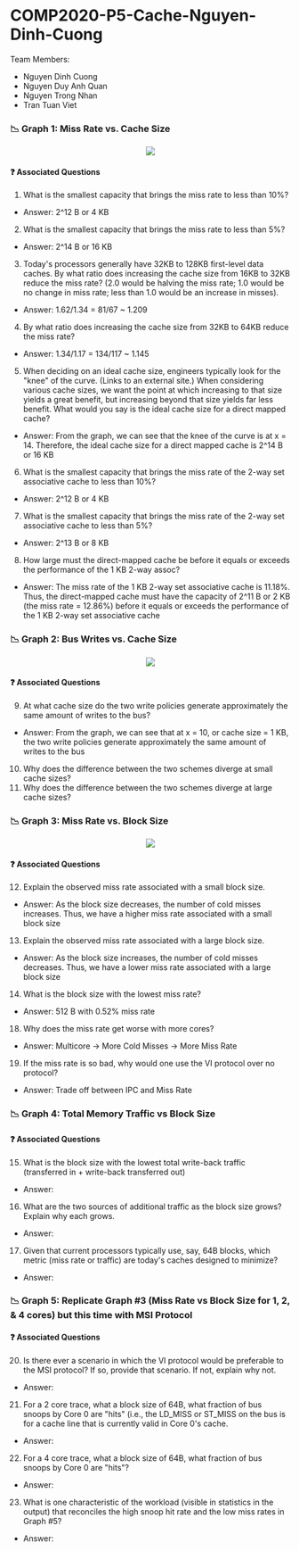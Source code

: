 # COMP2020-P5-Cache-Nguyen-Dinh-Cuong
Team Members:
- Nguyen Dinh Cuong
- Nguyen Duy Anh Quan
- Nguyen Trong Nhan
- Tran Tuan Viet
### :chart_with_downwards_trend: Graph 1: Miss Rate vs. Cache Size
<p align="center">
  <img src="https://user-images.githubusercontent.com/84661482/151161395-18ff7e0e-5a57-4583-b1db-99ab5e8b46b3.png">
</p>

#### :question: Associated Questions
1. What is the smallest capacity that brings the miss rate to less than 10%? 
- Answer: 2^12 B or 4 KB
2. What is the smallest capacity that brings the miss rate to less than 5%?
- Answer: 2^14 B or 16 KB
3. Today's processors generally have 32KB to 128KB first-level data caches. By what ratio does increasing the cache size from 16KB to 32KB reduce the miss rate? (2.0 would be halving the miss rate; 1.0 would be no change in miss rate; less than 1.0 would be an increase in misses).
- Answer: 1.62/1.34 = 81/67 ~ 1.209
4. By what ratio does increasing the cache size from 32KB to 64KB reduce the miss rate?
- Answer: 1.34/1.17 = 134/117 ~ 1.145
5. When deciding on an ideal cache size, engineers typically look for the "knee" of the curve. (Links to an external site.) When considering various cache sizes, we want the point at which increasing to that size yields a great benefit, but increasing beyond that size yields far less benefit. What would you say is the ideal cache size for a direct mapped cache? 
- Answer: From the graph, we can see that the knee of the curve is at x = 14. Therefore, the ideal cache size for a direct mapped cache is 2^14 B or 16 KB
6. What is the smallest capacity that brings the miss rate of the 2-way set associative cache to less than 10%?
- Answer: 2^12 B or 4 KB
7. What is the smallest capacity that brings the miss rate of the 2-way set associative cache to less than 5%?
- Answer: 2^13 B or 8 KB
8. How large must the direct-mapped cache be before it equals or exceeds the performance of the 1 KB 2-way assoc?
- Answer: The miss rate of the 1 KB 2-way set associative cache is 11.18%. Thus, the direct-mapped cache must have the capacity of 2^11 B or 2 KB (the miss rate = 12.86%) before it equals or exceeds the performance of the 1 KB 2-way set associative cache

### :chart_with_downwards_trend: Graph 2: Bus Writes vs. Cache Size
<p align="center">
  <img src="https://user-images.githubusercontent.com/84661482/151166658-37b368eb-caa9-46c3-84cc-0aa6cf763aba.png">
</p>

#### :question: Associated Questions
9. At what cache size do the two write policies generate approximately the same amount of writes to the bus?
- Answer: From the graph, we can see that at x = 10, or cache size = 1 KB, the two write policies generate approximately the same amount of writes to the bus
10. Why does the difference between the two schemes diverge at small cache sizes?
11. Why does the difference between the two schemes diverge at large cache sizes?

### :chart_with_downwards_trend: Graph 3: Miss Rate vs. Block Size
<p align="center">
  <img src="https://user-images.githubusercontent.com/84661482/151237307-ac96285e-f94a-45f3-982a-79db45c43241.png">
</p>

#### :question: Associated Questions
12. Explain the observed miss rate associated with a small block size.
- Answer: As the block size decreases, the number of cold misses increases. Thus, we have a higher miss rate associated with a small block size
13. Explain the observed miss rate associated with a large block size.
- Answer: As the block size increases, the number of cold misses decreases. Thus, we have a lower miss rate associated with a large block size
14. What is the block size with the lowest miss rate?
- Answer: 512 B with 0.52% miss rate
18. Why does the miss rate get worse with more cores?
- Answer: Multicore -> More Cold Misses -> More Miss Rate
19. If the miss rate is so bad, why would one use the VI protocol over no protocol?
- Answer: Trade off between IPC and Miss Rate

### :chart_with_downwards_trend: Graph 4: Total Memory Traffic vs Block Size

#### :question: Associated Questions
15. What is the block size with the lowest total write-back traffic (transferred in + write-back transferred out)
- Answer:
16. What are the two sources of additional traffic as the block size grows? Explain why each grows.
- Answer:
17. Given that current processors typically use, say, 64B blocks, which metric (miss rate or traffic) are today's caches designed to minimize?
- Answer: 

### :chart_with_downwards_trend: Graph 5: Replicate Graph #3 (Miss Rate vs Block Size for 1, 2, & 4 cores) but this time with MSI Protocol

#### :question: Associated Questions
20. Is there ever a scenario in which the VI protocol would be preferable to the MSI protocol? If so, provide that scenario. If not, explain why not.
- Answer:
21. For a 2 core trace, what a block size of 64B, what fraction of bus snoops by Core 0 are "hits" (i.e., the LD_MISS or ST_MISS on the bus is for a cache line that is currently valid in Core 0's cache.
- Answer:
22. For a 4 core trace, what a block size of 64B, what fraction of bus snoops by Core 0 are "hits"?
- Answer:
23. What is one characteristic of the workload (visible in statistics in the output) that reconciles the high snoop hit rate and the low miss rates in Graph #5?
- Answer:



